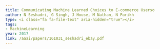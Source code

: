 ```yaml
---
title: Communicating Machine Learned Choices to E-commerce Userso
author: N Seshadri, G Singh, J House, M Nathan, N Parikh
type: <i class="fa fa-file-text" aria-hidden="true"></i>
tags:
- MachineLearning
year: 2017
link: /aaai/papers/161031_seshadri_ebay.pdf
---
```

